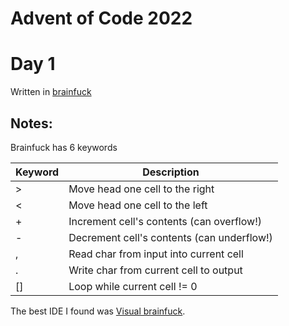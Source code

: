 # Advent of Code 2022

# Day 1
Written in [brainfuck](https://en.wikipedia.org/wiki/Brainfuck)

## Notes:

Brainfuck has 6 keywords

|Keyword | Description                                |
|--------|--------------------------------------------|
|\>      | Move head one cell to the right            |
|<       | Move head one cell to the left             |
|+       | Increment cell's contents (can overflow!)  |
|-       | Decrement cell's contents (can underflow!) |
|,       | Read char from input into current cell     |
|.       | Write char from current cell to output     |
|[]      | Loop while current cell != 0               |

The best IDE I found was [Visual brainfuck](https://sites.google.com/site/visualbf/).

